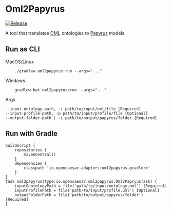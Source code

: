 # Oml2Papyrus

[![Release](https://img.shields.io/github/v/tag/opencaesar/papyrus-adapter?label=release)](https://github.com/opencaesar/papyrus-adapter/releases/latest)

A tool that translates [OML](https://opencaesar.github.io/oml) ontologies to [Papyrus](https://www.eclipse.org/papyrus/) models

## Run as CLI

MacOS/Linux
```
    ./gradlew oml2papyrus:run --args="..."
```
Windows
```
    gradlew.bat oml2papyrus:run --args="..."
```
Args
```
--input-ontology-path, -i path/to/input/oml/file [Required]
--input-profile-path, -p path/to/input/profile/file [Optional]
--output-folder-path | -i path/to/output/papyrus/folder [Required]
```

## Run with Gradle
```
buildscript {
	repositories {
		mavenCentral()
	}
	dependencies {
		classpath 'io.opencaesar.adapters:oml2papyrus-gradle:+'
	}
}
task oml2papyrus(type:io.opencaesar.oml2papyrus.Oml2PapryusTask) {
	inputOontologyPath = file('path/to/input/ontology.oml') [Required]
	inputProfilePath = file('path/to/input/profile.uml') [Optional]
	outputFolderPath = file('path/to/output/papyrus/folder') [Required]
}               
```
